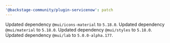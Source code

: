 ```yaml
---
'@backstage-community/plugin-servicenow': patch
---
```


Updated dependency `@mui/icons-material` to `5.18.0`.
Updated dependency `@mui/material` to `5.18.0`.
Updated dependency `@mui/styles` to `5.18.0`.
Updated dependency `@mui/lab` to `5.0.0-alpha.177`.
